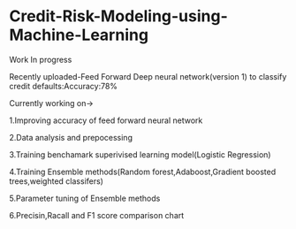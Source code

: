 # Credit-Risk-Modeling-using-Machine-Learning
Work In progress

Recently uploaded-Feed Forward Deep neural network(version 1) to classify credit defaults:Accuracy:78%

Currently working on->

1.Improving accuracy of feed forward neural network

2.Data analysis and prepocessing 

3.Training benchamark superivised learning model(Logistic Regression)

4.Training Ensemble methods(Random forest,Adaboost,Gradient boosted trees,weighted classifers)

5.Parameter tuning of Ensemble methods

6.Precisin,Racall and F1 score comparison chart
